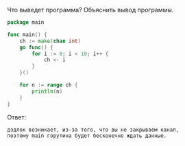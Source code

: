 Что выведет программа? Объяснить вывод программы.

```go
package main

func main() {
	ch := make(chan int)
	go func() {
		for i := 0; i < 10; i++ {
			ch <- i
		}
	}()

	for n := range ch {
		println(n)
	}
}
```

Ответ:
```
дэдлок возникает, из-за того, что вы не закрываем канал, 
поэтому main горутина будет бесконечно ждать данные.

```
